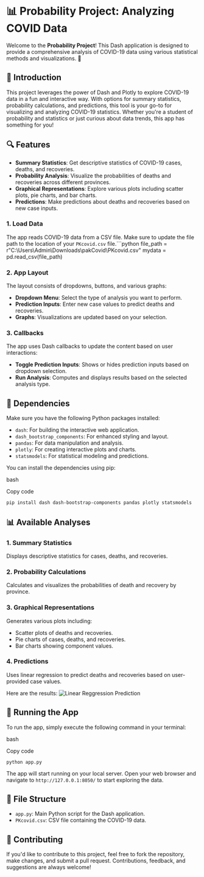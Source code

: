 # 📊 Probability Project: Analyzing COVID Data

Welcome to the **Probability Project**! This Dash application is designed to provide a comprehensive analysis of COVID-19 data using various statistical methods and visualizations. 🌟

## 🚀 Introduction

This project leverages the power of Dash and Plotly to explore COVID-19 data in a fun and interactive way. With options for summary statistics, probability calculations, and predictions, this tool is your go-to for visualizing and analyzing COVID-19 statistics. Whether you're a student of probability and statistics or just curious about data trends, this app has something for you!

## 🔍 Features

- **Summary Statistics**: Get descriptive statistics of COVID-19 cases, deaths, and recoveries.
- **Probability Analysis**: Visualize the probabilities of deaths and recoveries across different provinces.
- **Graphical Representations**: Explore various plots including scatter plots, pie charts, and bar charts.
- **Predictions**: Make predictions about deaths and recoveries based on new case inputs.

### 1. **Load Data** 
The app reads COVID-19 data from a CSV file. Make sure to update the file path to the location of your `PKcovid.csv` file.```python file_path = r"C:\Users\Admin\Downloads\pakCovid\PKcovid.csv" mydata = pd.read_csv(file_path)  

### 2. **App Layout**

The layout consists of dropdowns, buttons, and various graphs:

- **Dropdown Menu**: Select the type of analysis you want to perform.
- **Prediction Inputs**: Enter new case values to predict deaths and recoveries.
- **Graphs**: Visualizations are updated based on your selection.

### 3. **Callbacks**

The app uses Dash callbacks to update the content based on user interactions:

- **Toggle Prediction Inputs**: Shows or hides prediction inputs based on dropdown selection.
- **Run Analysis**: Computes and displays results based on the selected analysis type.

## 🔧 Dependencies

Make sure you have the following Python packages installed:

- `dash`: For building the interactive web application.
- `dash_bootstrap_components`: For enhanced styling and layout.
- `pandas`: For data manipulation and analysis.
- `plotly`: For creating interactive plots and charts.
- `statsmodels`: For statistical modeling and predictions.

You can install the dependencies using pip:

bash

Copy code

`pip install dash dash-bootstrap-components pandas plotly statsmodels`

## 📊 Available Analyses

### **1. Summary Statistics**

Displays descriptive statistics for cases, deaths, and recoveries.

### **2. Probability Calculations**

Calculates and visualizes the probabilities of death and recovery by province.

### **3. Graphical Representations**

Generates various plots including:

- Scatter plots of deaths and recoveries.
- Pie charts of cases, deaths, and recoveries.
- Bar charts showing component values.

### **4. Predictions**

Uses linear regression to predict deaths and recoveries based on user-provided case values.

Here are the results:
![Linear Reggression Prediction](https://github.com/user-attachments/assets/746c2a81-9d40-4106-80b4-101e45cfd659)



## 📝 Running the App

To run the app, simply execute the following command in your terminal:

bash

Copy code

`python app.py`

The app will start running on your local server. Open your web browser and navigate to `http://127.0.0.1:8050/` to start exploring the data.

## 📂 File Structure

- `app.py`: Main Python script for the Dash application.
- `PKcovid.csv`: CSV file containing the COVID-19 data.

## 💬 Contributing

If you'd like to contribute to this project, feel free to fork the repository, make changes, and submit a pull request. Contributions, feedback, and suggestions are always welcome!
